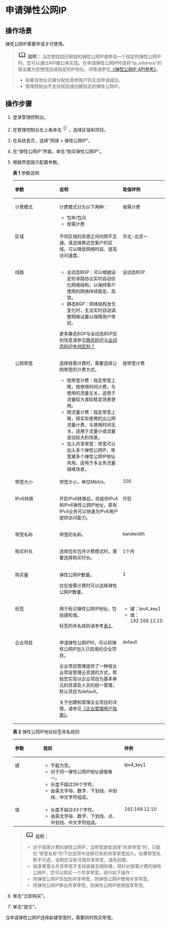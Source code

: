 # 申请弹性公网IP<a name="eip_0008"></a>

## 操作场景<a name="section9526195619235"></a>

弹性公网IP需要申请才可使用。

>![](public_sys-resources/icon-note.gif) **说明：** 
>当您想找回已释放的弹性公网IP或申请一个指定的弹性公网IP时，您可以通过API接口来实现。在申请弹性公网IP时请将“ip\_address”的值设置为您想找回或指定的IP地址。详情请参见[《弹性公网IP API参考》](https://support.huaweicloud.com/api-eip/eip_api_0001.html)。
>-   如果该地址已被分配给其他用户则无法申请成功。
>-   管理控制台不支持找回或创建指定的弹性公网IP。

## 操作步骤<a name="section174311684247"></a>

1.  登录管理控制台。
2.  在管理控制台左上角单击![](figures/icon-region.png)，选择区域和项目。
3.  在系统首页，选择“网络 \> 弹性公网IP”。
4.  在“弹性公网IP”界面，单击“购买弹性公网IP”。
5.  根据界面提示配置参数。

    **表 1**  参数说明

    <a name="zh-cn_topic_0118498850_table44837990111658"></a>
    <table><thead align="left"><tr id="zh-cn_topic_0118498850_row63207427111658"><th class="cellrowborder" valign="top" width="31%" id="mcps1.2.4.1.1"><p id="zh-cn_topic_0118498850_p19527969111658"><a name="zh-cn_topic_0118498850_p19527969111658"></a><a name="zh-cn_topic_0118498850_p19527969111658"></a>参数</p>
    </th>
    <th class="cellrowborder" valign="top" width="43.96%" id="mcps1.2.4.1.2"><p id="zh-cn_topic_0118498850_p38261696111658"><a name="zh-cn_topic_0118498850_p38261696111658"></a><a name="zh-cn_topic_0118498850_p38261696111658"></a>说明</p>
    </th>
    <th class="cellrowborder" valign="top" width="25.040000000000003%" id="mcps1.2.4.1.3"><p id="zh-cn_topic_0118498850_p12189704111658"><a name="zh-cn_topic_0118498850_p12189704111658"></a><a name="zh-cn_topic_0118498850_p12189704111658"></a>取值样例</p>
    </th>
    </tr>
    </thead>
    <tbody><tr id="zh-cn_topic_0118498850_row02151409468"><td class="cellrowborder" valign="top" width="31%" headers="mcps1.2.4.1.1 "><p id="zh-cn_topic_0118498850_p10419756111847"><a name="zh-cn_topic_0118498850_p10419756111847"></a><a name="zh-cn_topic_0118498850_p10419756111847"></a>计费模式</p>
    </td>
    <td class="cellrowborder" valign="top" width="43.96%" headers="mcps1.2.4.1.2 "><p id="zh-cn_topic_0118498850_p29164913112213"><a name="zh-cn_topic_0118498850_p29164913112213"></a><a name="zh-cn_topic_0118498850_p29164913112213"></a>计费模式分为以下两种：</p>
    <a name="zh-cn_topic_0118498850_ul40900084113350"></a><a name="zh-cn_topic_0118498850_ul40900084113350"></a><ul id="zh-cn_topic_0118498850_ul40900084113350"><li>包年/包月</li><li>按需计费</li></ul>
    </td>
    <td class="cellrowborder" valign="top" width="25.040000000000003%" headers="mcps1.2.4.1.3 "><p id="zh-cn_topic_0118498850_p47201727111847"><a name="zh-cn_topic_0118498850_p47201727111847"></a><a name="zh-cn_topic_0118498850_p47201727111847"></a>按需计费</p>
    </td>
    </tr>
    <tr id="zh-cn_topic_0118498850_row24586407211236"><td class="cellrowborder" valign="top" width="31%" headers="mcps1.2.4.1.1 "><p id="zh-cn_topic_0118498850_p19951072211236"><a name="zh-cn_topic_0118498850_p19951072211236"></a><a name="zh-cn_topic_0118498850_p19951072211236"></a>区域</p>
    </td>
    <td class="cellrowborder" valign="top" width="43.96%" headers="mcps1.2.4.1.2 "><p id="zh-cn_topic_0118498850_p42342941211344"><a name="zh-cn_topic_0118498850_p42342941211344"></a><a name="zh-cn_topic_0118498850_p42342941211344"></a>不同区域的资源之间内网不互通。请选择靠近您客户的区域，可以降低网络时延、提高访问速度。</p>
    </td>
    <td class="cellrowborder" valign="top" width="25.040000000000003%" headers="mcps1.2.4.1.3 "><p id="zh-cn_topic_0118498850_p14727534142017"><a name="zh-cn_topic_0118498850_p14727534142017"></a><a name="zh-cn_topic_0118498850_p14727534142017"></a>华北-北京一</p>
    </td>
    </tr>
    <tr id="zh-cn_topic_0118498850_row65243563111847"><td class="cellrowborder" valign="top" width="31%" headers="mcps1.2.4.1.1 "><p id="zh-cn_topic_0118498850_p50321163111847"><a name="zh-cn_topic_0118498850_p50321163111847"></a><a name="zh-cn_topic_0118498850_p50321163111847"></a>线路</p>
    </td>
    <td class="cellrowborder" valign="top" width="43.96%" headers="mcps1.2.4.1.2 "><a name="zh-cn_topic_0118498850_ul1206270693355"></a><a name="zh-cn_topic_0118498850_ul1206270693355"></a><ul id="zh-cn_topic_0118498850_ul1206270693355"><li>全动态BGP：可以根据设定的寻路协议实时自动优化网络结构，以保持客户使用的网络持续稳定、高效。</li><li>静态BGP：网络结构发生变化时，无法实时自动调整网络设置以保障用户体验。</li></ul>
    <p id="zh-cn_topic_0118498850_p466726161319"><a name="zh-cn_topic_0118498850_p466726161319"></a><a name="zh-cn_topic_0118498850_p466726161319"></a>更多静态BGP与全动态BGP区别信息请参见<a href="https://support.huaweicloud.com/vpc_faq/faq_bandwidth_0008.html" target="_blank" rel="noopener noreferrer">静态BGP与全动态BGP有何区别？</a></p>
    </td>
    <td class="cellrowborder" valign="top" width="25.040000000000003%" headers="mcps1.2.4.1.3 "><p id="zh-cn_topic_0118498850_p48649567111847"><a name="zh-cn_topic_0118498850_p48649567111847"></a><a name="zh-cn_topic_0118498850_p48649567111847"></a>全动态BGP</p>
    </td>
    </tr>
    <tr id="zh-cn_topic_0118498850_row1919105895410"><td class="cellrowborder" valign="top" width="31%" headers="mcps1.2.4.1.1 "><p id="zh-cn_topic_0118498850_p33495085114647"><a name="zh-cn_topic_0118498850_p33495085114647"></a><a name="zh-cn_topic_0118498850_p33495085114647"></a>公网带宽</p>
    </td>
    <td class="cellrowborder" valign="top" width="43.96%" headers="mcps1.2.4.1.2 "><p id="zh-cn_topic_0118498850_p3678114619311"><a name="zh-cn_topic_0118498850_p3678114619311"></a><a name="zh-cn_topic_0118498850_p3678114619311"></a>选择按需计费时，需要选择公网带宽的计费方式。</p>
    <a name="zh-cn_topic_0118498850_ul1891882012459"></a><a name="zh-cn_topic_0118498850_ul1891882012459"></a><ul id="zh-cn_topic_0118498850_ul1891882012459"><li>按带宽计费：指定带宽上限，按使用时间计费，与使用的流量无关。适用于流量较大或较稳定场景使用。</li><li>按流量计费：指定带宽上限，按实际使用的出公网流量计费，与使用时间无关。适用于流量小或流量波动较大的场景。</li><li>加入共享带宽：带宽可以加入多个<span id="zh-cn_topic_0118498850_text1191813202458"><a name="zh-cn_topic_0118498850_text1191813202458"></a><a name="zh-cn_topic_0118498850_text1191813202458"></a></span><span id="zh-cn_topic_0118498850_text491852044510"><a name="zh-cn_topic_0118498850_text491852044510"></a><a name="zh-cn_topic_0118498850_text491852044510"></a>弹性公网IP</span>，带宽被多个<span id="zh-cn_topic_0118498850_text391812054515"><a name="zh-cn_topic_0118498850_text391812054515"></a><a name="zh-cn_topic_0118498850_text391812054515"></a></span><span id="zh-cn_topic_0118498850_text129189201455"><a name="zh-cn_topic_0118498850_text129189201455"></a><a name="zh-cn_topic_0118498850_text129189201455"></a>弹性公网IP</span>地址共用。适用于多业务流量错峰场景。</li></ul>
    </td>
    <td class="cellrowborder" valign="top" width="25.040000000000003%" headers="mcps1.2.4.1.3 "><p id="zh-cn_topic_0118498850_p46834114114647"><a name="zh-cn_topic_0118498850_p46834114114647"></a><a name="zh-cn_topic_0118498850_p46834114114647"></a>按带宽计费</p>
    </td>
    </tr>
    <tr id="zh-cn_topic_0118498850_row20646132810552"><td class="cellrowborder" valign="top" width="31%" headers="mcps1.2.4.1.1 "><p id="zh-cn_topic_0118498850_p60664281114521"><a name="zh-cn_topic_0118498850_p60664281114521"></a><a name="zh-cn_topic_0118498850_p60664281114521"></a>带宽大小</p>
    </td>
    <td class="cellrowborder" valign="top" width="43.96%" headers="mcps1.2.4.1.2 "><p id="zh-cn_topic_0118498850_p6134036111658"><a name="zh-cn_topic_0118498850_p6134036111658"></a><a name="zh-cn_topic_0118498850_p6134036111658"></a>带宽大小，单位Mbit/s。</p>
    </td>
    <td class="cellrowborder" valign="top" width="25.040000000000003%" headers="mcps1.2.4.1.3 "><p id="zh-cn_topic_0118498850_p27094928111658"><a name="zh-cn_topic_0118498850_p27094928111658"></a><a name="zh-cn_topic_0118498850_p27094928111658"></a>100</p>
    </td>
    </tr>
    <tr id="zh-cn_topic_0118498850_row1718915616520"><td class="cellrowborder" valign="top" width="31%" headers="mcps1.2.4.1.1 "><p id="zh-cn_topic_0118498850_p1619020564510"><a name="zh-cn_topic_0118498850_p1619020564510"></a><a name="zh-cn_topic_0118498850_p1619020564510"></a>IPv6转换</p>
    </td>
    <td class="cellrowborder" valign="top" width="43.96%" headers="mcps1.2.4.1.2 "><p id="zh-cn_topic_0118498850_p9563815144420"><a name="zh-cn_topic_0118498850_p9563815144420"></a><a name="zh-cn_topic_0118498850_p9563815144420"></a>开启IPv6转换后，将提供IPv4和IPv6弹性公网IP地址，原有IPv4业务可以快速为IPv6用户提供访问能力。</p>
    </td>
    <td class="cellrowborder" valign="top" width="25.040000000000003%" headers="mcps1.2.4.1.3 "><p id="zh-cn_topic_0118498850_p21904561056"><a name="zh-cn_topic_0118498850_p21904561056"></a><a name="zh-cn_topic_0118498850_p21904561056"></a>开启</p>
    </td>
    </tr>
    <tr id="zh-cn_topic_0118498850_row47841952111658"><td class="cellrowborder" valign="top" width="31%" headers="mcps1.2.4.1.1 "><p id="zh-cn_topic_0118498850_p49992880111658"><a name="zh-cn_topic_0118498850_p49992880111658"></a><a name="zh-cn_topic_0118498850_p49992880111658"></a>带宽名称</p>
    </td>
    <td class="cellrowborder" valign="top" width="43.96%" headers="mcps1.2.4.1.2 "><p id="zh-cn_topic_0118498850_p44897586111658"><a name="zh-cn_topic_0118498850_p44897586111658"></a><a name="zh-cn_topic_0118498850_p44897586111658"></a>带宽的名称。</p>
    </td>
    <td class="cellrowborder" valign="top" width="25.040000000000003%" headers="mcps1.2.4.1.3 "><p id="zh-cn_topic_0118498850_p12825835111658"><a name="zh-cn_topic_0118498850_p12825835111658"></a><a name="zh-cn_topic_0118498850_p12825835111658"></a>bandwidth</p>
    </td>
    </tr>
    <tr id="zh-cn_topic_0118498850_row51190584211858"><td class="cellrowborder" valign="top" width="31%" headers="mcps1.2.4.1.1 "><p id="zh-cn_topic_0118498850_p1546328421192"><a name="zh-cn_topic_0118498850_p1546328421192"></a><a name="zh-cn_topic_0118498850_p1546328421192"></a>购买时长</p>
    </td>
    <td class="cellrowborder" valign="top" width="43.96%" headers="mcps1.2.4.1.2 "><p id="zh-cn_topic_0118498850_p4456648021192"><a name="zh-cn_topic_0118498850_p4456648021192"></a><a name="zh-cn_topic_0118498850_p4456648021192"></a>选择包年包月计费模式时，需要选择购买时长。</p>
    </td>
    <td class="cellrowborder" valign="top" width="25.040000000000003%" headers="mcps1.2.4.1.3 "><p id="zh-cn_topic_0118498850_p5311508821192"><a name="zh-cn_topic_0118498850_p5311508821192"></a><a name="zh-cn_topic_0118498850_p5311508821192"></a>1个月</p>
    </td>
    </tr>
    <tr id="zh-cn_topic_0118498850_row42527768111658"><td class="cellrowborder" valign="top" width="31%" headers="mcps1.2.4.1.1 "><p id="zh-cn_topic_0118498850_p14351203105414"><a name="zh-cn_topic_0118498850_p14351203105414"></a><a name="zh-cn_topic_0118498850_p14351203105414"></a>购买量</p>
    </td>
    <td class="cellrowborder" valign="top" width="43.96%" headers="mcps1.2.4.1.2 "><p id="zh-cn_topic_0118498850_p53139340111658"><a name="zh-cn_topic_0118498850_p53139340111658"></a><a name="zh-cn_topic_0118498850_p53139340111658"></a><span id="zh-cn_topic_0118498850_text0559123820468"><a name="zh-cn_topic_0118498850_text0559123820468"></a><a name="zh-cn_topic_0118498850_text0559123820468"></a></span><span id="zh-cn_topic_0118498850_text20559338144612"><a name="zh-cn_topic_0118498850_text20559338144612"></a><a name="zh-cn_topic_0118498850_text20559338144612"></a>弹性公网IP</span>数量。</p>
    <p id="zh-cn_topic_0118498850_p61082105123730"><a name="zh-cn_topic_0118498850_p61082105123730"></a><a name="zh-cn_topic_0118498850_p61082105123730"></a>仅在按需计费时可以选择<span id="zh-cn_topic_0118498850_text0882446104613"><a name="zh-cn_topic_0118498850_text0882446104613"></a><a name="zh-cn_topic_0118498850_text0882446104613"></a></span><span id="zh-cn_topic_0118498850_text1788274610466"><a name="zh-cn_topic_0118498850_text1788274610466"></a><a name="zh-cn_topic_0118498850_text1788274610466"></a>弹性公网IP</span>数量。</p>
    </td>
    <td class="cellrowborder" valign="top" width="25.040000000000003%" headers="mcps1.2.4.1.3 "><p id="zh-cn_topic_0118498850_p9319283111658"><a name="zh-cn_topic_0118498850_p9319283111658"></a><a name="zh-cn_topic_0118498850_p9319283111658"></a>1</p>
    </td>
    </tr>
    <tr id="zh-cn_topic_0118498850_row2882753155310"><td class="cellrowborder" valign="top" width="31%" headers="mcps1.2.4.1.1 "><p id="zh-cn_topic_0118498850_p48192945195617"><a name="zh-cn_topic_0118498850_p48192945195617"></a><a name="zh-cn_topic_0118498850_p48192945195617"></a>标签</p>
    </td>
    <td class="cellrowborder" valign="top" width="43.96%" headers="mcps1.2.4.1.2 "><p id="zh-cn_topic_0118498850_p11314500195617"><a name="zh-cn_topic_0118498850_p11314500195617"></a><a name="zh-cn_topic_0118498850_p11314500195617"></a>用于标识<span id="zh-cn_topic_0118498850_text18944142610473"><a name="zh-cn_topic_0118498850_text18944142610473"></a><a name="zh-cn_topic_0118498850_text18944142610473"></a></span><span id="zh-cn_topic_0118498850_text119445261476"><a name="zh-cn_topic_0118498850_text119445261476"></a><a name="zh-cn_topic_0118498850_text119445261476"></a>弹性公网IP</span>地址。包括键和值。</p>
    <p id="zh-cn_topic_0118498850_p60989264195617"><a name="zh-cn_topic_0118498850_p60989264195617"></a><a name="zh-cn_topic_0118498850_p60989264195617"></a>标签的命名规则请参考<a href="#zh-cn_topic_0118498850_table36606052153313">表2</a>。</p>
    </td>
    <td class="cellrowborder" valign="top" width="25.040000000000003%" headers="mcps1.2.4.1.3 "><a name="zh-cn_topic_0118498850_ul35105694195617"></a><a name="zh-cn_topic_0118498850_ul35105694195617"></a><ul id="zh-cn_topic_0118498850_ul35105694195617"><li>键：Ipv4_key1</li><li>值：192.168.12.10</li></ul>
    </td>
    </tr>
    <tr id="zh-cn_topic_0118498850_row17886175710398"><td class="cellrowborder" valign="top" width="31%" headers="mcps1.2.4.1.1 "><p id="zh-cn_topic_0118498850_p128872057193916"><a name="zh-cn_topic_0118498850_p128872057193916"></a><a name="zh-cn_topic_0118498850_p128872057193916"></a>企业项目</p>
    </td>
    <td class="cellrowborder" valign="top" width="43.96%" headers="mcps1.2.4.1.2 "><p id="zh-cn_topic_0118498850_p4358158104112"><a name="zh-cn_topic_0118498850_p4358158104112"></a><a name="zh-cn_topic_0118498850_p4358158104112"></a>申请<span id="zh-cn_topic_0118498850_text197021631104717"><a name="zh-cn_topic_0118498850_text197021631104717"></a><a name="zh-cn_topic_0118498850_text197021631104717"></a></span><span id="zh-cn_topic_0118498850_text27021316479"><a name="zh-cn_topic_0118498850_text27021316479"></a><a name="zh-cn_topic_0118498850_text27021316479"></a>弹性公网IP</span>时，可以将<span id="zh-cn_topic_0118498850_text52965394478"><a name="zh-cn_topic_0118498850_text52965394478"></a><a name="zh-cn_topic_0118498850_text52965394478"></a></span><span id="zh-cn_topic_0118498850_text42965396476"><a name="zh-cn_topic_0118498850_text42965396476"></a><a name="zh-cn_topic_0118498850_text42965396476"></a>弹性公网IP</span>加入已启用的企业项目。</p>
    <p id="zh-cn_topic_0118498850_p335916813413"><a name="zh-cn_topic_0118498850_p335916813413"></a><a name="zh-cn_topic_0118498850_p335916813413"></a>企业项目管理提供了一种按企业项目管理云资源的方式，帮助您实现以企业项目为基本单元的资源及人员的统一管理，默认项目为default。</p>
    <p id="zh-cn_topic_0118498850_p101101523810"><a name="zh-cn_topic_0118498850_p101101523810"></a><a name="zh-cn_topic_0118498850_p101101523810"></a>关于创建和管理企业项目的详情，请参见<a href="https://support.huaweicloud.com/usermanual-em/zh-cn_topic_0131965280.html" target="_blank" rel="noopener noreferrer">《企业管理用户指南》</a>。</p>
    </td>
    <td class="cellrowborder" valign="top" width="25.040000000000003%" headers="mcps1.2.4.1.3 "><p id="zh-cn_topic_0118498850_p688765711391"><a name="zh-cn_topic_0118498850_p688765711391"></a><a name="zh-cn_topic_0118498850_p688765711391"></a>default</p>
    </td>
    </tr>
    </tbody>
    </table>

    **表 2**  弹性公网IP地址标签命名规则

    <a name="zh-cn_topic_0118498850_table36606052153313"></a>
    <table><thead align="left"><tr id="zh-cn_topic_0118498850_zh-cn_topic_0118499005_rd57708e01e6443a9805ca72f554fae7f"><th class="cellrowborder" valign="top" width="18.54%" id="mcps1.2.4.1.1"><p id="zh-cn_topic_0118498850_zh-cn_topic_0118499005_abc7708d69440476086850b219c70efa8"><a name="zh-cn_topic_0118498850_zh-cn_topic_0118499005_abc7708d69440476086850b219c70efa8"></a><a name="zh-cn_topic_0118498850_zh-cn_topic_0118499005_abc7708d69440476086850b219c70efa8"></a>参数</p>
    </th>
    <th class="cellrowborder" valign="top" width="53.39%" id="mcps1.2.4.1.2"><p id="zh-cn_topic_0118498850_zh-cn_topic_0118499005_a0df2f83c3277432ab05b525e4ffb1c2c"><a name="zh-cn_topic_0118498850_zh-cn_topic_0118499005_a0df2f83c3277432ab05b525e4ffb1c2c"></a><a name="zh-cn_topic_0118498850_zh-cn_topic_0118499005_a0df2f83c3277432ab05b525e4ffb1c2c"></a>规则</p>
    </th>
    <th class="cellrowborder" valign="top" width="28.07%" id="mcps1.2.4.1.3"><p id="zh-cn_topic_0118498850_zh-cn_topic_0118499005_a902e732241f94e96b0b1b718cf7ed639"><a name="zh-cn_topic_0118498850_zh-cn_topic_0118499005_a902e732241f94e96b0b1b718cf7ed639"></a><a name="zh-cn_topic_0118498850_zh-cn_topic_0118499005_a902e732241f94e96b0b1b718cf7ed639"></a>样例</p>
    </th>
    </tr>
    </thead>
    <tbody><tr id="zh-cn_topic_0118498850_zh-cn_topic_0118499005_r95612b479088487b99e620f90b71f798"><td class="cellrowborder" valign="top" width="18.54%" headers="mcps1.2.4.1.1 "><p id="zh-cn_topic_0118498850_zh-cn_topic_0118499005_a7694a48138124d1daf3804556a27bfd6"><a name="zh-cn_topic_0118498850_zh-cn_topic_0118499005_a7694a48138124d1daf3804556a27bfd6"></a><a name="zh-cn_topic_0118498850_zh-cn_topic_0118499005_a7694a48138124d1daf3804556a27bfd6"></a>键</p>
    </td>
    <td class="cellrowborder" valign="top" width="53.39%" headers="mcps1.2.4.1.2 "><a name="zh-cn_topic_0118498850_zh-cn_topic_0118499005_uac40e19ce4ac49d0913d48b334564c45"></a><a name="zh-cn_topic_0118498850_zh-cn_topic_0118499005_uac40e19ce4ac49d0913d48b334564c45"></a><ul id="zh-cn_topic_0118498850_zh-cn_topic_0118499005_uac40e19ce4ac49d0913d48b334564c45"><li>不能为空。</li><li>对于同一<span id="zh-cn_topic_0118498850_zh-cn_topic_0118499005_text1327415505320"><a name="zh-cn_topic_0118498850_zh-cn_topic_0118499005_text1327415505320"></a><a name="zh-cn_topic_0118498850_zh-cn_topic_0118499005_text1327415505320"></a></span><span id="zh-cn_topic_0118498850_zh-cn_topic_0118499005_text72759513533"><a name="zh-cn_topic_0118498850_zh-cn_topic_0118499005_text72759513533"></a><a name="zh-cn_topic_0118498850_zh-cn_topic_0118499005_text72759513533"></a>弹性公网IP</span>地址键值唯一。</li><li>长度不超过36个字符。</li><li>由英文字母、数字、下划线、中划线、中文字符组成。</li></ul>
    </td>
    <td class="cellrowborder" valign="top" width="28.07%" headers="mcps1.2.4.1.3 "><p id="zh-cn_topic_0118498850_zh-cn_topic_0118499005_a1a10de6d67c04555a3508a8cdc3500e7"><a name="zh-cn_topic_0118498850_zh-cn_topic_0118499005_a1a10de6d67c04555a3508a8cdc3500e7"></a><a name="zh-cn_topic_0118498850_zh-cn_topic_0118499005_a1a10de6d67c04555a3508a8cdc3500e7"></a>Ipv4_key1</p>
    </td>
    </tr>
    <tr id="zh-cn_topic_0118498850_zh-cn_topic_0118499005_r32a79d8bde844fda8a6254383317e58f"><td class="cellrowborder" valign="top" width="18.54%" headers="mcps1.2.4.1.1 "><p id="zh-cn_topic_0118498850_zh-cn_topic_0118499005_a1ebd1dda592448d49631c7f099519113"><a name="zh-cn_topic_0118498850_zh-cn_topic_0118499005_a1ebd1dda592448d49631c7f099519113"></a><a name="zh-cn_topic_0118498850_zh-cn_topic_0118499005_a1ebd1dda592448d49631c7f099519113"></a>值</p>
    </td>
    <td class="cellrowborder" valign="top" width="53.39%" headers="mcps1.2.4.1.2 "><a name="zh-cn_topic_0118498850_zh-cn_topic_0118499005_uaf17b1ea9b9a4e58b95cafefa2898283"></a><a name="zh-cn_topic_0118498850_zh-cn_topic_0118499005_uaf17b1ea9b9a4e58b95cafefa2898283"></a><ul id="zh-cn_topic_0118498850_zh-cn_topic_0118499005_uaf17b1ea9b9a4e58b95cafefa2898283"><li>长度不超过43个字符。</li><li>由英文字母、数字、下划线、点、中划线、中文字符组成。</li></ul>
    </td>
    <td class="cellrowborder" valign="top" width="28.07%" headers="mcps1.2.4.1.3 "><p id="zh-cn_topic_0118498850_zh-cn_topic_0118499005_a21a035aeb72143f5ab0fd45a08248d08"><a name="zh-cn_topic_0118498850_zh-cn_topic_0118499005_a21a035aeb72143f5ab0fd45a08248d08"></a><a name="zh-cn_topic_0118498850_zh-cn_topic_0118499005_a21a035aeb72143f5ab0fd45a08248d08"></a>192.168.12.10</p>
    </td>
    </tr>
    </tbody>
    </table>

    >![](public_sys-resources/icon-note.gif) **说明：** 
    >-   对于按需计费的弹性公网IP，当带宽类型选择“共享带宽”时，只能在“带宽名称”的下拉选项中选择已有的共享带宽加入。如果带宽名称不可选，说明您没有可用共享带宽，请先创建。
    >-   独享带宽与共享带宽不支持直接互相转换，但针对按需计费的弹性公网IP，您可以购买一个共享带宽，进行如下操作：
    >    -   将弹性公网IP添加到共享带宽，则弹性公网IP使用共享带宽。
    >    -   将弹性公网IP移出共享带宽，则弹性公网IP使用独享带宽。

6.  单击“立即购买”。
7.  单击“提交”。

当申请弹性公网IP选择新建带宽时，需要同时购买带宽。

